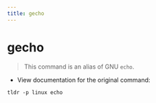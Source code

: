 ```yaml
---
title: gecho
---
```

# gecho

> This command is an alias of GNU `echo`.

- View documentation for the original command:

`tldr -p linux echo`
